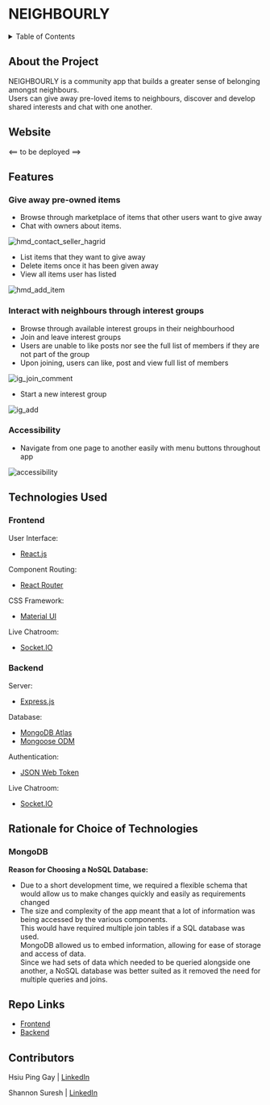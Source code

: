 <h1> NEIGHBOURLY </h1>

<details>
<summary>Table of Contents</summary>
<br>
 <ol> 
    <li> <a href="#about"> About the Project </a></li>
    <li> <a href="#website"> Website </a></li>
    <li> <a href="#features"> Features </a></li>
    <li> <a href="#tech-used"> Technologies Used </a></li>
    <li> <a href="#rationale"> Rationale for Choice of Technologies </a></li>
    <li> <a href="#repo-links"> Repo Links </a></li>
    <li> <a href="#contributors"> Contributors </a></li>
  </ol>
</details>

<div id="about">
 <h2> About the Project </h2>
NEIGHBOURLY is a community app that builds a greater sense of belonging amongst neighbours.
  <br/>
  Users can give away pre-loved items to neighbours, discover and develop shared interests and chat with one another.
</div>
 
<div id="website">
<h2> Website </h2>
<== to be deployed ==>
</div>

<h2 id="features"> Features </h2>

<h3> Give away pre-owned items </h3>
 
   <ul>
   <li>
     Browse through marketplace of items that other users want to give away</li>
    <li>Chat with owners about items.</li>
     </ul>
     
  ![hmd_contact_seller_hagrid](https://user-images.githubusercontent.com/85098526/162903993-fe788b6e-04a9-4e3e-96b7-7cbaf7605dd6.gif)
   <ul>
   <li>
     List items that they want to give away</li>
     <li>Delete items once it has been given away</li>
     <li>View all items user has listed</li>
  </ul>
  
  ![hmd_add_item](https://user-images.githubusercontent.com/85098526/162903967-5020cb53-e95d-47df-b02e-c86c5feb67a2.gif)

  <h3> Interact with neighbours through interest groups </h3>
 <ul>
   <li>Browse through available interest groups in their neighbourhood</li>
   <li>Join and leave interest groups</li>
   <li>Users are unable to like posts nor see the full list of members if they are not part of the group</li>
   <li>Upon joining, users can like, post and view full list of members</li>
  </ul>
  
![ig_join_comment](https://user-images.githubusercontent.com/85098526/162904010-36454297-cbb5-404d-b1a1-27e726447b81.gif)
   <ul>
   <li>
     Start a new interest group</li>
     </ul>
  
  ![ig_add](https://user-images.githubusercontent.com/85098526/162904006-2dc6e2bd-4939-4902-8854-552a1ff6b60d.gif)

 <h3>Accessibility</h3>
 <ul>
  <li>Navigate from one page to another easily with menu buttons throughout app</li>
 </ul>
 
 ![accessibility](https://user-images.githubusercontent.com/85098526/162932480-abd07b16-a7dd-43e7-8d4a-6d8e911f9906.gif)

 
<div id="tech-used">
<h2> Technologies Used </h2>
 
 <h3>Frontend</h3>
 
 User Interface:
 <ul>
  <li><a href="https://reactjs.org/" target="_blank"> React.js <a/></li>
 </ul>
 
  Component Routing:
 <ul>
  <li><a href="https://reactrouter.com/" target="_blank"> React Router <a/></li>
 </ul>
 
 CSS Framework:
 <ul>
  <li><a href="https://mui.com/" target="_blank"> Material UI <a/></li> 
 </ul>
 
 Live Chatroom:
 <ul>
   <li><a href="https://socket.io/" target="_blank"> Socket.IO <a/></li>
 </ul>
 
 <h3> Backend </h3>
 
 Server:
 <ul>
   <li><a href="https://expressjs.com/" target="_blank"> Express.js <a/></li>
 </ul>
 
  Database:
 <ul>
   <li><a href="https://www.mongodb.com/docs/atlas/" target="_blank"> MongoDB Atlas <a/></li> 
   <li><a href="https://mongoosejs.com/" target="_blank"> Mongoose ODM <a/></li>
 </ul>
 
   Authentication:
 <ul>
   <li><a href="https://jwt.io/" target="_blank"> JSON Web Token <a/></li>
 </ul>
 
 
  Live Chatroom:
 <ul>
   <li><a href="https://socket.io/" target="_blank"> Socket.IO <a/></li>
 </ul>
 
</div>

<div id="rationale">
<h2> Rationale for Choice of Technologies  </h2>

<h3> MongoDB </h3>
 <b>Reason for Choosing a NoSQL Database: </b>
<ul>
 <li> Due to a short development time, we required a flexible schema that would allow us to make changes quickly and easily as requirements changed </li>
 <li> The size and complexity of the app meant that a lot of information was being accessed by the various components. <br/> This would have required multiple join tables if a SQL database was used. <br/> MongoDB allowed us to embed information, allowing for ease of storage and access of data.<br/> Since we had sets of data which needed to be queried alongside one another, a NoSQL database was better suited as it removed the need for multiple queries and joins. </li>
</ul>
</div>

<div id="repo-links">
<h2> Repo Links  </h2>

 <ul>
  <li><a href="https://github.com/shannonssd/project-5-frontend" target="_blank"> Frontend<a/></li>
   <li><a href="https://github.com/shannonssd/project-5-backend" target="_blank"> Backend<a/></li>
 </ul>
 
</div>

<h2 id="contributors"> Contributors </h2>

Hsiu Ping Gay | <a href="https://www.linkedin.com/in/hsiupinggay" target="_blank"> LinkedIn<a/>

Shannon Suresh | <a href="https://www.linkedin.com/in/shannon-suresh" target="_blank"> LinkedIn<a/>
